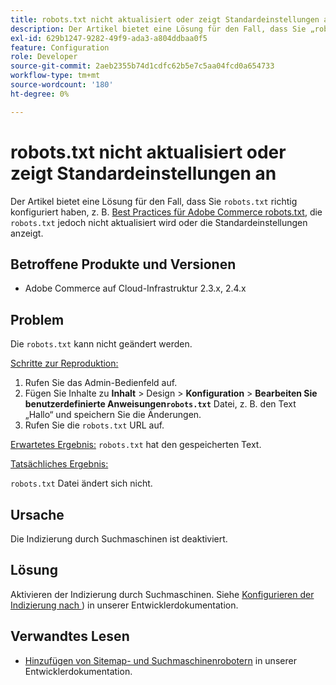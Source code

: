 ```yaml
---
title: robots.txt nicht aktualisiert oder zeigt Standardeinstellungen an
description: Der Artikel bietet eine Lösung für den Fall, dass Sie „robots.txt“ korrekt konfiguriert haben, z. B. gemäß [Best Practices für Adobe Commerce robots.txt](https://support.magento.com/hc/en-us/articles/360048754931), aber „robots.txt“ nicht aktualisiert wird oder die Standardeinstellungen anzeigt.
exl-id: 629b1247-9282-49f9-ada3-a804ddbaa0f5
feature: Configuration
role: Developer
source-git-commit: 2aeb2355b74d1cdfc62b5e7c5aa04fcd0a654733
workflow-type: tm+mt
source-wordcount: '180'
ht-degree: 0%

---
```


# robots.txt nicht aktualisiert oder zeigt Standardeinstellungen an

Der Artikel bietet eine Lösung für den Fall, dass Sie `robots.txt` richtig konfiguriert haben, z. B. [Best Practices für Adobe Commerce robots.txt](https://support.magento.com/hc/en-us/articles/360048754931), die `robots.txt` jedoch nicht aktualisiert wird oder die Standardeinstellungen anzeigt.

## Betroffene Produkte und Versionen

* Adobe Commerce auf Cloud-Infrastruktur 2.3.x, 2.4.x

## Problem

Die `robots.txt` kann nicht geändert werden.

<u>Schritte zur Reproduktion:</u>

1. Rufen Sie das Admin-Bedienfeld auf.
1. Fügen Sie Inhalte zu **Inhalt** > Design > **Konfiguration** > **Bearbeiten Sie benutzerdefinierte Anweisungen`robots.txt`** Datei, z. B. den Text „Hallo“ und speichern Sie die Änderungen.
1. Rufen Sie die `robots.txt` URL auf.

<u>Erwartetes Ergebnis:</u>
`robots.txt` hat den gespeicherten Text.

<u>Tatsächliches Ergebnis:</u>

`robots.txt` Datei ändert sich nicht.

## Ursache

Die Indizierung durch Suchmaschinen ist deaktiviert.

## Lösung

Aktivieren der Indizierung durch Suchmaschinen. Siehe [Konfigurieren der Indizierung nach ](https://experienceleague.adobe.com/de/docs/commerce-cloud-service/user-guide/configure-store/robots-sitemap#configure-indexing-by-search-engine)) in unserer Entwicklerdokumentation.

## Verwandtes Lesen

* [Hinzufügen von Sitemap- und Suchmaschinenrobotern](https://experienceleague.adobe.com/de/docs/commerce-cloud-service/user-guide/configure-store/robots-sitemap) in unserer Entwicklerdokumentation.
